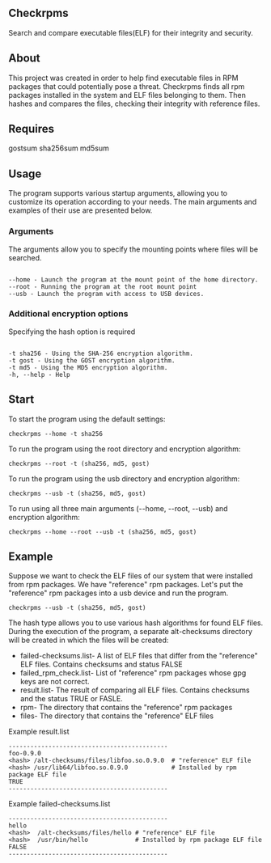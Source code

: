 ## Checkrpms

Search and compare executable files(ELF) for their integrity and security.


## About 
This project was created in order to help find executable files in RPM packages that could potentially pose a threat. 
Checkrpms finds all rpm packages installed in the system and ELF files belonging to them.
Then hashes and compares the files, checking their integrity with reference files.

## Requires

gostsum
sha256sum
md5sum

## Usage

The program supports various startup arguments, allowing you to customize its operation according to your needs. 
The main arguments and examples of their use are presented below.

### Arguments

The arguments allow you to specify the mounting points where files will be searched.
```

--home - Launch the program at the mount point of the home directory.
--root - Running the program at the root mount point
--usb - Launch the program with access to USB devices.
```

### Additional encryption options

Specifying the hash option is required 
```

-t sha256 - Using the SHA-256 encryption algorithm.
-t gost - Using the GOST encryption algorithm.
-t md5 - Using the MD5 encryption algorithm.
-h, --help - Help
```

## Start

To start the program using the default settings:
```
checkrpms --home -t sha256
```

To run the program using the root directory and encryption algorithm:
```
checkrpms --root -t (sha256, md5, gost)
```
To run the program using the usb directory and encryption algorithm:
```
checkrpms --usb -t (sha256, md5, gost)
```

To run using all three main arguments (--home, --root, --usb) and encryption algorithm:
```
checkrpms --home --root --usb -t (sha256, md5, gost)
```
## Example
Suppose we want to check the ELF files of our system that were installed from rpm packages.
We have "reference" rpm packages. Let's put the "reference" rpm packages into a usb device and run the program.
```
checkrpms --usb -t (sha256, md5, gost)
```
The hash type allows you to use various hash algorithms for found ELF files.  
During the execution of the program, a separate alt-checksums directory will be created in which the files will be created:

* failed-checksums.list-  A list of ELF files that differ from the "reference" ELF files.  Contains checksums and status FALSE
* failed_rpm_check.list-  List of "reference" rpm packages whose gpg keys are not correct.
* result.list-            The result of comparing all ELF files. Contains checksums and the status TRUE or FASLE.
* rpm-                    The directory that contains the "reference" rpm packages
* files-                  The directory that contains the "reference" ELF files

Example result.list 
```
--------------------------------------------
foo-0.9.0
<hash> /alt-checksums/files/libfoo.so.0.9.0  # "reference" ELF file
<hash> /usr/lib64/libfoo.so.0.9.0            # Installed by rpm package ELF file
TRUE
--------------------------------------------
```
Example failed-checksums.list
```
--------------------------------------------
hello
<hash>  /alt-checksums/files/hello # "reference" ELF file
<hash>  /usr/bin/hello             # Installed by rpm package ELF file 
FALSE
--------------------------------------------
```





